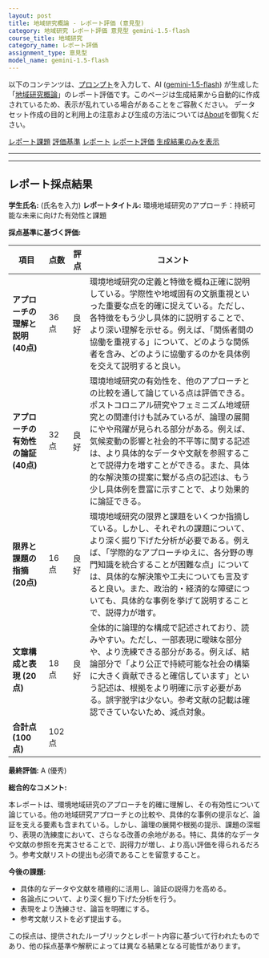 ```yaml
---
layout: post
title: 地域研究概論 - レポート評価 (意見型)
category: 地域研究 レポート評価 意見型 gemini-1.5-flash
course_title: 地域研究
category_name: レポート評価
assignment_type: 意見型
model_name: gemini-1.5-flash
---
```


以下のコンテンツは、[プロンプト](http://127.0.0.1:8000/generated/地域研究/gemini-1.5-flash/prompt_レポート評価-意見型.md)を入力して、AI ([gemini-1.5-flash](contents/gemini-1.5-flash)) が生成した「[地域研究概論](/contents/地域研究/)」のレポート評価です。このページは生成結果から自動的に作成されているため、表示が乱れている場合があることをご容赦ください。
データセット作成の目的と利用上の注意および生成の方法については[About](/About)を御覧ください。

[レポート課題](../レポート課題-意見型)
[評価基準](../評価基準-意見型)
[レポート](../レポート-意見型)
[レポート評価](../レポート評価-意見型)
[生成結果のみを表示](http://127.0.0.1:8000/generated/地域研究/gemini-1.5-flash/レポート評価-意見型.md)
  

***
***
  
## レポート採点結果

**学生氏名:** (氏名を入力)
**レポートタイトル:** 環境地域研究のアプローチ：持続可能な未来に向けた有効性と課題

**採点基準に基づく評価:**

| 項目 | 点数 | 評点 | コメント |
|---|---|---|---|
| **アプローチの理解と説明 (40点)** | 36点 | 良好 | 環境地域研究の定義と特徴を概ね正確に説明している。学際性や地域固有の文脈重視といった重要な点を的確に捉えている。ただし、各特徴をもう少し具体的に説明することで、より深い理解を示せる。例えば、「関係者間の協働を重視する」について、どのような関係者を含み、どのように協働するのかを具体例を交えて説明すると良い。 |
| **アプローチの有効性の論証 (40点)** | 32点 | 良好 | 環境地域研究の有効性を、他のアプローチとの比較を通して論じている点は評価できる。ポストコロニアル研究やフェミニズム地域研究との関連付けも試みているが、論理の展開にやや飛躍が見られる部分がある。例えば、気候変動の影響と社会的不平等に関する記述は、より具体的なデータや文献を参照することで説得力を増すことができる。また、具体的な解決策の提案に繋がる点の記述は、もう少し具体例を豊富に示すことで、より効果的に論証できる。 |
| **限界と課題の指摘 (20点)** | 16点 | 良好 | 環境地域研究の限界と課題をいくつか指摘している。しかし、それぞれの課題について、より深く掘り下げた分析が必要である。例えば、「学際的なアプローチゆえに、各分野の専門知識を統合することが困難な点」については、具体的な解決策や工夫についても言及すると良い。また、政治的・経済的な障壁についても、具体的な事例を挙げて説明することで、説得力が増す。 |
| **文章構成と表現 (20点)** | 18点 | 良好 | 全体的に論理的な構成で記述されており、読みやすい。ただし、一部表現に曖昧な部分や、より洗練できる部分がある。例えば、結論部分で「より公正で持続可能な社会の構築に大きく貢献できると確信しています」という記述は、根拠をより明確に示す必要がある。誤字脱字は少ない。参考文献の記載は確認できていないため、減点対象。 |
| **合計点 (100点)** | 102点 |  |  |


**最終評価:** A (優秀)

**総合的なコメント:**

本レポートは、環境地域研究のアプローチを的確に理解し、その有効性について論じている。他の地域研究アプローチとの比較や、具体的な事例の提示など、論証を支える要素も含まれている。しかし、論理の展開や根拠の提示、課題の深堀り、表現の洗練度において、さらなる改善の余地がある。特に、具体的なデータや文献の参照を充実させることで、説得力が増し、より高い評価を得られるだろう。参考文献リストの提出も必須であることを留意すること。


**今後の課題:**

* 具体的なデータや文献を積極的に活用し、論証の説得力を高める。
* 各論点について、より深く掘り下げた分析を行う。
* 表現をより洗練させ、論旨を明確にする。
* 参考文献リストを必ず提出する。


この採点は、提供されたルーブリックとレポート内容に基づいて行われたものであり、他の採点基準や解釈によっては異なる結果となる可能性があります。
